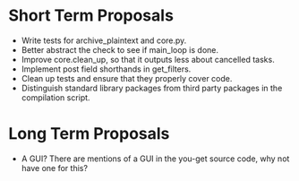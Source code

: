 Short Term Proposals
====================
* Write tests for archive_plaintext and core.py.
* Better abstract the check to see if main_loop is done.
* Improve core.clean_up, so that it outputs less about cancelled tasks.
* Implement post field shorthands in get_filters.
* Clean up tests and ensure that they properly cover code.
* Distinguish standard library packages from third party packages in the compilation script. 


Long Term Proposals
===================
* A GUI? There are mentions of a GUI in the you-get source code, why not have one for this?

